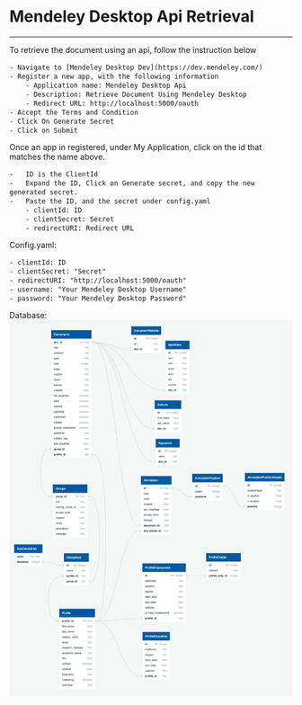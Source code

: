# Mendeley Desktop Api Retrieval
___
To retrieve the document using an api, follow the instruction below

    - Navigate to [Mendeley Desktop Dev](https://dev.mendeley.com/)
    - Register a new app, with the following information
        - Application name: Mendeley Desktop Api
        - Description: Retrieve Document Using Mendeley Desktop 
        - Redirect URL: http://localhost:5000/oauth 
    - Accept the Terms and Condition
    - Click On Generate Secret
    - Click on Submit 

Once an app in registered, under My Application, click on the id that matches the name above.

    -   ID is the ClientId 
    -   Expand the ID, Click on Generate secret, and copy the new generated secret.
    -   Paste the ID, and the secret under config.yaml
        - clientId: ID 
        - clientSecret: Secret 
        - redirectURI: Redirect URL

Config.yaml:

    - clientId: ID
    - clientSecret: "Secret"
    - redirectURI: "http://localhost:5000/oauth"
    - username: "Your Mendeley Desktop Username"
    - password: "Your Mendeley Desktop Password"

Database:
    ![alt Document Schema](../readme/database_schema.png)
